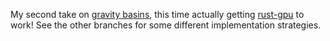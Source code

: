 My second take on [gravity basins](https://www.youtube.com/watch?v=LavXSS5Xtbg), this time actually getting [rust-gpu](https://github.com/Rust-GPU/rust-gpu) to work! See the other branches for some different implementation strategies.
